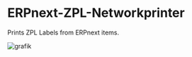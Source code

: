 # ERPnext-ZPL-Networkprinter
Prints ZPL Labels from ERPnext items. 

![grafik](https://github.com/user-attachments/assets/c30bc528-d794-4925-9e9e-890376680507)
